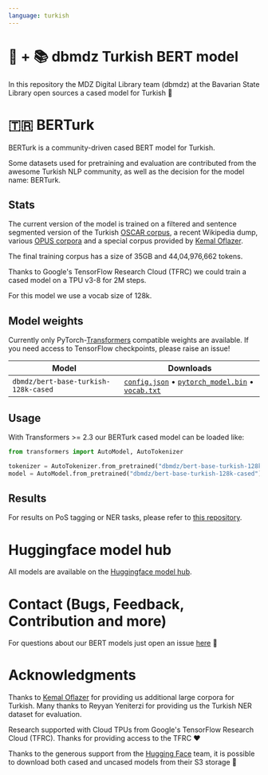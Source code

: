 ```yaml
---
language: turkish
---
```


# 🤗 + 📚 dbmdz Turkish BERT model

In this repository the MDZ Digital Library team (dbmdz) at the Bavarian State
Library open sources a cased model for Turkish 🎉

# 🇹🇷 BERTurk

BERTurk is a community-driven cased BERT model for Turkish.

Some datasets used for pretraining and evaluation are contributed from the
awesome Turkish NLP community, as well as the decision for the model name: BERTurk.

## Stats

The current version of the model is trained on a filtered and sentence
segmented version of the Turkish [OSCAR corpus](https://traces1.inria.fr/oscar/),
a recent Wikipedia dump, various [OPUS corpora](http://opus.nlpl.eu/) and a
special corpus provided by [Kemal Oflazer](http://www.andrew.cmu.edu/user/ko/).

The final training corpus has a size of 35GB and 44,04,976,662 tokens.

Thanks to Google's TensorFlow Research Cloud (TFRC) we could train a cased model
on a TPU v3-8 for 2M steps.

For this model we use a vocab size of 128k.

## Model weights

Currently only PyTorch-[Transformers](https://github.com/huggingface/transformers)
compatible weights are available. If you need access to TensorFlow checkpoints,
please raise an issue!

| Model                                | Downloads
| ------------------------------------ | ---------------------------------------------------------------------------------------------------------------
| `dbmdz/bert-base-turkish-128k-cased` | [`config.json`](https://cdn.huggingface.co/dbmdz/bert-base-turkish-128k-cased/config.json) • [`pytorch_model.bin`](https://cdn.huggingface.co/dbmdz/bert-base-turkish-128k-cased/pytorch_model.bin) • [`vocab.txt`](https://cdn.huggingface.co/dbmdz/bert-base-turkish-128k-cased/vocab.txt)

## Usage

With Transformers >= 2.3 our BERTurk cased model can be loaded like:

```python
from transformers import AutoModel, AutoTokenizer

tokenizer = AutoTokenizer.from_pretrained("dbmdz/bert-base-turkish-128k-cased")
model = AutoModel.from_pretrained("dbmdz/bert-base-turkish-128k-cased")
```

## Results

For results on PoS tagging or NER tasks, please refer to
[this repository](https://github.com/stefan-it/turkish-bert).

# Huggingface model hub

All models are available on the [Huggingface model hub](https://huggingface.co/dbmdz).

# Contact (Bugs, Feedback, Contribution and more)

For questions about our BERT models just open an issue
[here](https://github.com/dbmdz/berts/issues/new) 🤗

# Acknowledgments

Thanks to [Kemal Oflazer](http://www.andrew.cmu.edu/user/ko/) for providing us
additional large corpora for Turkish. Many thanks to Reyyan Yeniterzi for providing
us the Turkish NER dataset for evaluation.

Research supported with Cloud TPUs from Google's TensorFlow Research Cloud (TFRC).
Thanks for providing access to the TFRC ❤️

Thanks to the generous support from the [Hugging Face](https://huggingface.co/) team,
it is possible to download both cased and uncased models from their S3 storage 🤗
